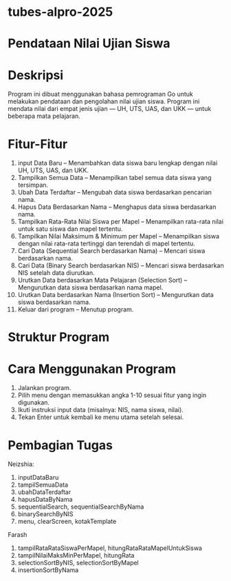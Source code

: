 # tubes-alpro-2025
# Pendataan Nilai Ujian Siswa
# Deskripsi
Program ini dibuat menggunakan bahasa pemrograman Go untuk melakukan pendataan dan pengolahan nilai ujian siswa. Program ini mendata nilai dari empat jenis ujian — UH, UTS, UAS, dan UKK — untuk beberapa mata pelajaran.
# Fitur-Fitur
1. input Data Baru – Menambahkan data siswa baru lengkap dengan nilai UH, UTS, UAS, dan UKK.
2. Tampilkan Semua Data – Menampilkan tabel semua data siswa yang tersimpan.
3. Ubah Data Terdaftar – Mengubah data siswa berdasarkan pencarian nama.
4. Hapus Data Berdasarkan Nama – Menghapus data siswa berdasarkan nama.
5. Tampilkan Rata-Rata Nilai Siswa per Mapel – Menampilkan rata-rata nilai untuk satu siswa dan mapel tertentu.
6. Tampilkan Nilai Maksimum & Minimum per Mapel – Menampilkan siswa dengan nilai rata-rata tertinggi dan terendah di mapel tertentu.
7. Cari Data (Sequential Search berdasarkan Nama) – Mencari siswa berdasarkan nama.
8. Cari Data (Binary Search berdasarkan NIS) – Mencari siswa berdasarkan NIS setelah data diurutkan.
9. Urutkan Data berdasarkan Mata Pelajaran (Selection Sort) – Mengurutkan data siswa berdasarkan nama mapel.
10. Urutkan Data berdasarkan Nama (Insertion Sort) – Mengurutkan data siswa berdasarkan nama.
11. Keluar dari program – Menutup program.
# Struktur Program

# Cara Menggunakan Program
1. Jalankan program.
2. Pilih menu dengan memasukkan angka 1-10 sesuai fitur yang ingin digunakan.
3. Ikuti instruksi input data (misalnya: NIS, nama siswa, nilai).
4. Tekan Enter untuk kembali ke menu utama setelah selesai.
# Pembagian Tugas
Neizshia:
1. inputDataBaru
2. tampilSemuaData
3. ubahDataTerdaftar
4. hapusDataByNama
5. sequentialSearch, sequentialSearchByNama
6. binarySearchByNIS
7. menu, clearScreen, kotakTemplate

Farash
1. tampilRataRataSiswaPerMapel, hitungRataRataMapelUntukSiswa
2. tampilNilaiMaksMinPerMapel, hitungRata
3. selectionSortByNIS, selectionSortByMapel
4. insertionSortByNama
